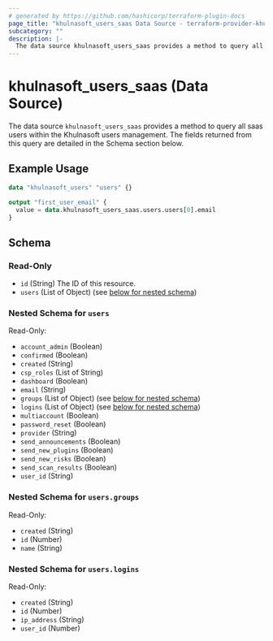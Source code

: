 ```yaml
---
# generated by https://github.com/hashicorp/terraform-plugin-docs
page_title: "khulnasoft_users_saas Data Source - terraform-provider-khulnasoft"
subcategory: ""
description: |-
  The data source khulnasoft_users_saas provides a method to query all saas users within the Khulnasoft users management. The fields returned from this query are detailed in the Schema section below.
---
```


# khulnasoft_users_saas (Data Source)

The data source `khulnasoft_users_saas` provides a method to query all saas users within the Khulnasoft users management. The fields returned from this query are detailed in the Schema section below.

## Example Usage

```terraform
data "khulnasoft_users" "users" {}

output "first_user_email" {
  value = data.khulnasoft_users_saas.users.users[0].email
}
```

<!-- schema generated by tfplugindocs -->
## Schema

### Read-Only

- `id` (String) The ID of this resource.
- `users` (List of Object) (see [below for nested schema](#nestedatt--users))

<a id="nestedatt--users"></a>
### Nested Schema for `users`

Read-Only:

- `account_admin` (Boolean)
- `confirmed` (Boolean)
- `created` (String)
- `csp_roles` (List of String)
- `dashboard` (Boolean)
- `email` (String)
- `groups` (List of Object) (see [below for nested schema](#nestedobjatt--users--groups))
- `logins` (List of Object) (see [below for nested schema](#nestedobjatt--users--logins))
- `multiaccount` (Boolean)
- `password_reset` (Boolean)
- `provider` (String)
- `send_announcements` (Boolean)
- `send_new_plugins` (Boolean)
- `send_new_risks` (Boolean)
- `send_scan_results` (Boolean)
- `user_id` (String)

<a id="nestedobjatt--users--groups"></a>
### Nested Schema for `users.groups`

Read-Only:

- `created` (String)
- `id` (Number)
- `name` (String)


<a id="nestedobjatt--users--logins"></a>
### Nested Schema for `users.logins`

Read-Only:

- `created` (String)
- `id` (Number)
- `ip_address` (String)
- `user_id` (Number)


